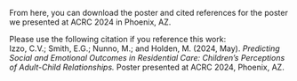 From here, you can download the poster and cited references for the poster we presented at ACRC 2024 in Phoenix, AZ. 

Please use the following citation if you reference this work:<br>
Izzo, C.V.; Smith, E.G.; Nunno, M.; and Holden, M. (2024, May). *Predicting Social and Emotional Outcomes in Residential Care: Children’s Perceptions of Adult-Child Relationships.* Poster presented at ACRC 2024, Phoenix, AZ.
